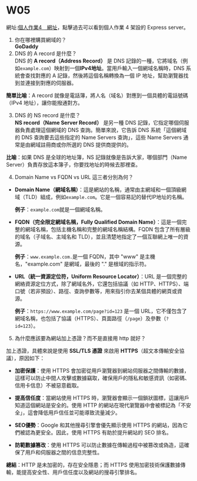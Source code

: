 # W05
網址:[個人作業4＿網址](https:// )，點擊過去可以看到個人作業 4 架設的 Express server。  
1. 你在哪裡購買網域的？  
  **GoDaddy**
2. DNS 的 A record 是什麼？  
DNS 的 **A record（Address Record）** 是 DNS 記錄的一種，它將域名（例如`example.com`）映射到一個**IPv4地址**。當用戶輸入一個網域名稱時，DNS 系統會查找對應的 A 記錄，然後將這個名稱轉換為一個 IP 地址，幫助瀏覽器找到並連接到對應的伺服器。

 **簡單比喻**：A record 就像是電話簿，將人名（域名）對應到一個具體的電話號碼（IPv4 地址），讓你能撥通對方。

3. DNS 的 NS record 是什麼？  
**NS record（Name Server Record）** 是另一種 DNS 記錄，它指定哪個伺服器負責處理這個網域的 DNS 查詢。簡單來說，它告訴 DNS 系統「這個網域的 DNS 查詢要去這些指定的 Name Servers 查詢」，這些 Name Servers 通常是由網域註冊商或你所選的 DNS 提供商提供的。

**比喻**：如果 DNS 是全球的地址簿，NS 記錄就像是告訴大家，哪個部門（Name Server）負責存放這本簿子，你要找地址的時候去那裡查。

4. Domain Name vs FQDN vs URL 這三者分別為何？  
- **Domain Name（網域名稱）**：這是網站的名稱，通常由主網域和一個頂級網域（TLD）組成，例如`example.com`。它是一個容易記的替代IP地址的名稱。
  
  **例子**：`example.com`就是一個網域名稱。

- **FQDN（完全限定網域名稱，Fully Qualified Domain Name）**：這是一個完整的網域名稱，包括主機名稱和完整的網域名稱結構。FQDN 包含了所有層級的域名（子域名、主域名和 TLD），並且清楚地指定了一個互聯網上唯一的資源。

  **例子**：`www.example.com.`是一個 FQDN，其中 "www" 是主機名，"example.com" 是網域，最後的 "." 是根域的指示符。

- **URL（統一資源定位符，Uniform Resource Locator）**：URL 是一個完整的網絡資源定位方式，除了網域名外，它還包括協議（如 HTTP、HTTPS）、端口號（若非預設）、路徑、查詢參數等，用來指引你去某個具體的網頁或資源。

  **例子**：`https://www.example.com/page?id=123` 是一個 URL，它不僅包含了網域名稱，也包括了協議（HTTPS）、頁面路徑（`/page`）及參數（`?id=123`）。

5. 為什麼應該要為網站加上憑證？而不是直接用 http 就好？  

加上憑證，具體來說是使用 **SSL/TLS 憑證** 來啟用 **HTTPS**（超文本傳輸安全協議），原因如下：  

- **加密保護**：使用 HTTPS 會加密從用戶瀏覽器到網站伺服器之間傳輸的數據，這樣可以防止中間人攻擊或數據竊取，確保用戶的隱私和敏感資訊（如密碼、信用卡信息）不被惡意截取。  

- **提高信任度**：當網站使用 HTTPS 時，瀏覽器會顯示一個鎖狀圖標，這讓用戶知道這個網站是安全的。使用 HTTP 的網站在現代瀏覽器中會被標記為「不安全」，這會降低用戶信任並可能導致流量減少。  

- **SEO優勢**：Google 和其他搜尋引擎會優先顯示使用 HTTPS 的網站，因為它們被認為更安全。因此，使用 HTTPS 有助於提升網站的 SEO 排名。  
 
- **防範數據篡改**：使用 HTTPS 可以防止數據在傳輸過程中被篡改或偽造，這確保了用戶和伺服器之間的信息完整性。  

**總結**：HTTP 是未加密的，存在安全隱患；而 HTTPS 使用加密技術保護數據傳輸，能提高安全性、用戶信任度以及網站的搜尋引擎排名。  
 
